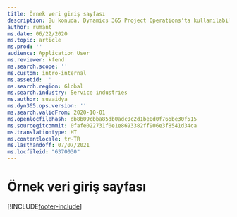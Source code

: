 ```yaml
---
title: Örnek veri giriş sayfası
description: Bu konuda, Dynamics 365 Project Operations'ta kullanılabilecek örnek veriler hakkında bilgiler sağlanmaktadır.
author: rumant
ms.date: 06/22/2020
ms.topic: article
ms.prod: ''
audience: Application User
ms.reviewer: kfend
ms.search.scope: ''
ms.custom: intro-internal
ms.assetid: ''
ms.search.region: Global
ms.search.industry: Service industries
ms.author: suvaidya
ms.dyn365.ops.version: ''
ms.search.validFrom: 2020-10-01
ms.openlocfilehash: db8b09cbba85db0adc0c2d1be0d0f766be30f515
ms.sourcegitcommit: 0fafe022731f0e1e8693382ff906e3f8541d34ca
ms.translationtype: HT
ms.contentlocale: tr-TR
ms.lasthandoff: 07/07/2021
ms.locfileid: "6370030"
---
```

# <a name="sample-data-home-page"></a>Örnek veri giriş sayfası


[!INCLUDE[footer-include](../includes/footer-banner.md)]
